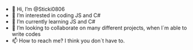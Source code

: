 - 👋 Hi, I’m @Sticki0806
- 👀 I’m interested in coding JS and C#
- 🌱 I’m currently learning JS and C#
- 💞️ I’m looking to collaborate on many different projects, when I´m able to write codes
- 📫 How to reach me? I think you don´t have to.

<!---
Sticki0806/Sticki0806 is a ✨ special ✨ repository because its `README.md` (this file) appears on your GitHub profile.
You can click the Preview link to take a look at your changes.
--->
